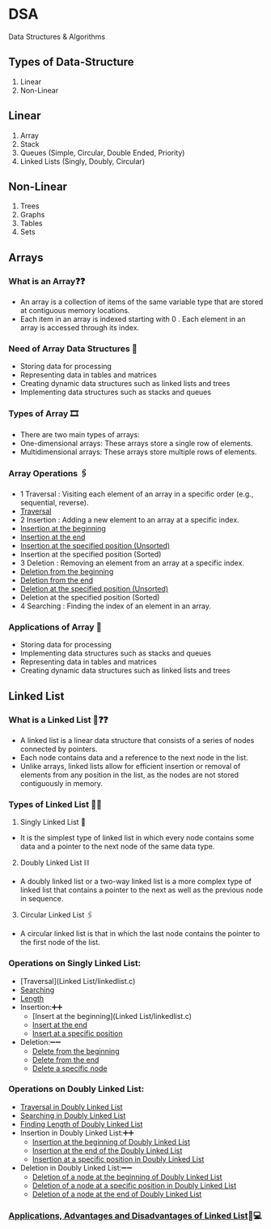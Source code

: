 # DSA
Data Structures &amp; Algorithms

## Types of Data-Structure
1. Linear
2. Non-Linear

## Linear
1. Array
2. Stack
3. Queues (Simple, Circular, Double Ended, Priority)
4. Linked Lists (Singly, Doubly, Circular)
## Non-Linear
1. Trees
2. Graphs
3. Tables
4. Sets

## Arrays

### What is an Array❓❓
-  An array is a collection of items of the same variable type that are stored at contiguous memory locations.
-  Each item in an array is indexed starting with 0 . Each element in an array is accessed through its index.
### Need of Array Data Structures 🤔
-  Storing data for processing
-  Representing data in tables and matrices
-  Creating dynamic data structures such as linked lists and trees
-  Implementing data structures such as stacks and queues
### Types of Array 🎞
-  There are two main types of arrays:
-  One-dimensional arrays: These arrays store a single row of elements.
-  Multidimensional arrays: These arrays store multiple rows of elements.
### Array Operations 🖇
- 1 Traversal : Visiting each element of an array in a specific order (e.g., sequential, reverse).
-   [Traversal](./Arrays/traversal.c)
- 2 Insertion : Adding a new element to an array at a specific index.
-   [Insertion at the beginning](./Arrays/insert_start.c)
-   [Insertion at the end](Arrays/insert_end.c)
-   [Insertion at the specified position (Unsorted)](Arrays/insert_end.c)
-   Insertion at the specified position (Sorted)
- 3 Deletion : Removing an element from an array at a specific index.
-   [Deletion from the beginning](Arrays/delete_start.c)
-   [Deletion from the end](Arrays/delete_end.c)
-   [Deletion at the specified position (Unsorted)](Arrays/delete_pos.c)
-   Deletion at the specified position (Sorted)
- 4 Searching : Finding the index of an element in an array.
### Applications of Array 🚀
- Storing data for processing
- Implementing data structures such as stacks and queues
- Representing data in tables and matrices
- Creating dynamic data structures such as linked lists and trees

## Linked List
### What is a Linked List 🔗❓❓
- A linked list is a linear data structure that consists of a series of nodes connected by pointers.
- Each node contains data and a reference to the next node in the list.
- Unlike arrays, linked lists allow for efficient insertion or removal of elements from any position in the list, as the nodes are not stored contiguously in memory.
### Types of Linked List 🔗🔗
  1. Singly Linked List 🔗
  -  It is the simplest type of linked list in which every node contains some data and a pointer to the next node of the same data type.
  2. Doubly Linked List ⛓
  -  A doubly linked list or a two-way linked list is a more complex type of linked list that contains a pointer to the next as well as the previous node in sequence.
  3. Circular Linked List 🖇
  -  A circular linked list is that in which the last node contains the pointer to the first node of the list.
### Operations on Singly Linked List:
  -  [Traversal](Linked List/linkedlist.c)
  -  [Searching]()
  -  [Length]()
  -  Insertion:➕➕
     - [Insert at the beginning](Linked List/linkedlist.c)
     - [Insert at the end]()
     - [Insert at a specific position]()
 -  Deletion:➖➖
     - [Delete from the beginning]()
     - [Delete from the end]()
     - [Delete a specific node]()
### Operations on Doubly Linked List:
-  [Traversal in Doubly Linked List]()
-  [Searching in Doubly Linked List]()
-  [Finding Length of Doubly Linked List]()
-  Insertion in Doubly Linked List:➕➕
      - [Insertion at the beginning of Doubly Linked List]()
      - [Insertion at the end of the Doubly Linked List]()
      - [Insertion at a specific position in Doubly Linked List]()
-  Deletion in Doubly Linked List:➖➖
      - [Deletion of a node at the beginning of Doubly Linked List]()
      - [Deletion of a node at a specific position in Doubly Linked List]()
      - [Deletion of a node at the end of Doubly Linked List]()

### [Applications, Advantages and Disadvantages of Linked List](https://www.geeksforgeeks.org/applications-advantages-and-disadvantages-of-linked-list/)🔗💻
